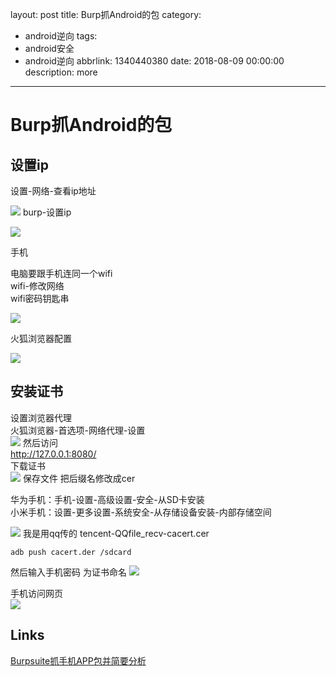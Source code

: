 layout: post
title: Burp抓Android的包
category:
  - android逆向
tags:
  - android安全
  - android逆向
abbrlink: 1340440380
date: 2018-08-09 00:00:00
description: more
---
# Burp抓Android的包


## 设置ip
设置-网络-查看ip地址  

![](https://coding.net/u/tea9/p/image/git/raw/master/blog_img/17/01.png)
burp-设置ip  

![](https://coding.net/u/tea9/p/image/git/raw/master/blog_img/17/02.png)

手机  

电脑要跟手机连同一个wifi  
wifi-修改网络  
wifi密码钥匙串  

![](https://coding.net/u/tea9/p/image/git/raw/master/blog_img/17/03.png)

火狐浏览器配置  

![](https://coding.net/u/tea9/p/image/git/raw/master/blog_img/17/04.png)

## 安装证书  
设置浏览器代理  
火狐浏览器-首选项-网络代理-设置  
![](https://coding.net/u/tea9/p/image/git/raw/master/blog_img/17/05.png)
然后访问  
http://127.0.0.1:8080/  
下载证书  
![](https://coding.net/u/tea9/p/image/git/raw/master/blog_img/17/06.jpg)
保存文件
把后缀名修改成cer

华为手机：手机-设置-高级设置-安全-从SD卡安装  
小米手机：设置-更多设置-系统安全-从存储设备安装-内部存储空间  

![](https://coding.net/u/tea9/p/image/git/raw/master/blog_img/17/07.png)
我是用qq传的
tencent-QQfile_recv-cacert.cer

	adb push cacert.der /sdcard

然后输入手机密码
为证书命名
![](https://coding.net/u/tea9/p/image/git/raw/master/blog_img/17/08.png)

手机访问网页  
![](https://coding.net/u/tea9/p/image/git/raw/master/blog_img/17/09.png)

## Links
[Burpsuite抓手机APP包并简要分析](https://blog.csdn.net/whstylist/article/details/78178161)